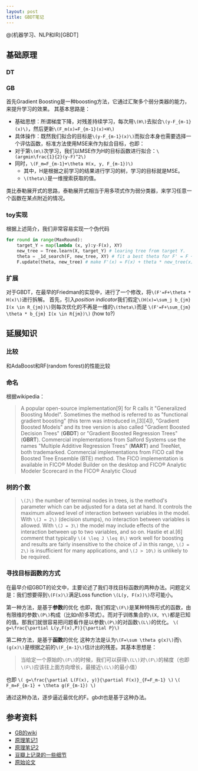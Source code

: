 ```yaml
---
layout: post
title: GBDT笔记
---
```


@(机器学习、NLP和IR)[GBDT]

## 基础原理
### DT
### GB
首先Gradient Boosting是一种boosting方法，它通过汇聚多个弱分类器的能力，来提升学习的效果。
其基本思路是：

 * 基础思想：所谓梯度下降，对残差持续学习，每次用`\(H\)`去拟合`\(y-F_{m-1}(x)\)`，然后更新`\(F_m(x)=F_{m-1}(x)+H\)`
 * 具体操作：既然我们拟合的目标是`\(y-F_{m-1}(x)\)`而拟合本身也需要选择一个评估函数，标准方法使用MSE来作为拟合目标，也即：
  * 对于第`\(m\)`次学习，我们以MSE作为H的目标函数进行拟合：`\(argmin\frac{1}{2}(y-F)^2\)`
  * 同时，`\(F_m=F_{m-1}+\theta H(x, y, F_{m-1})\)`
    * 其中，H是根据之前学习的结果进行学习的树，学习的目标就是MSE。
    * `\(theta\)`是一维搜索获取的值。

类比泰勒展开式的思路，泰勒展开式相当于用多项式作为弱分类器，来学习任意一个函数在某点附近的情况。

### toy实现
根据上述简介，我们非常容易实现一个伪代码

``` python
for round in range(MaxRound):
    target_Y = map(lambda (x, y):y-F(x), XY)
    new_tree = Tree.learn(X, target_Y) # learing tree from target Y.
    theta = _1d_search(F, new_tree, XY) # fit a best theta for F' = F + theta * new_tree
    F.update(theta, new_tree) # make F'(x) = F(x) + theta * new_tree(x)
```

### 扩展
对于GBDT，在最早的Friedman的实现中，进行了一个修改，将`\(F'=F+\theta * H(x)\)`进行拆解。
首先，引入*position indicator*我们假定`\(H(x)=\sum_j b_{jm} I(x \in R_{jm})\)`则每次优化的不再是一维的`\(theta\)`而是
`\(F'=F+\sum_{jm} \theta * b_{jm} I(x \in R{jm})\)`
(how to?)

## 延展知识
### 比较
和AdaBoost和RF(random forest)的性能比较

### 命名
根据wikipedia：
> A popular open-source implementation[9] for R calls it "Generalized Boosting Model". Sometimes the method is referred to as "functional gradient boosting" (this term was introduced in,[3][4]), "Gradient Boosted Models" and its tree version is also called "Gradient Boosted Decision Trees" (**GBDT**) or "Gradient Boosted Regression Trees" (**GBRT**). Commercial implementations from Salford Systems use the names "Multiple Additive Regression Trees" (**MART**) and TreeNet, both trademarked. Commercial implementations from FICO call the Boosted Tree Ensemble (BTE) method. The FICO implementation is available in FICO® Model Builder on the desktop and FICO® Analytic Modeler Scorecard in the FICO® Analytic Cloud


### 树的个数
> `\(J\)` the number of terminal nodes in trees, is the method's parameter which can be adjusted for a data set at hand. It controls the maximum allowed level of interaction between variables in the model. With `\(J = 2\)` (decision stumps), no interaction between variables is allowed. With `\(J = 3\)` the model may include effects of the interaction between up to two variables, and so on.
> Hastie et al.[6] comment that typically `\(4 \leq J \leq 8\)` work well for boosting and results are fairly insensitive to the choice of J in this range, `\(J = 2\)` is insufficient for many applications, and `\(J > 10\)` is unlikely to be required.

### 寻找目标函数的方式
在最早介绍GBDT的论文中，主要论述了我们寻找目标函数的两种办法。问题定义是：我们想要得到`\(F(x)\)`满足Loss function `\(L(y, F(x))\)`尽可能小。

第一种方法，是基于**参数**的优化
也即，我们假定`\(F\)`是某种特殊形式的函数，由有限维的参数`\(P\)`构成（比如n阶多项式）。而对于训练集合的`\(X, Y\)`都是已知的值。那我们就很容易把问题看作是以参数`\(P\)`的对函数`\(L\)`的优化。
`\( g=\frac{\partial L(y,F(x),P)}{\partial P}\)`

第二种方法，是基于**函数**的优化
这种方法是认为`\(F=\sum \theta g(x)\)`而`\(g(x)\)`是根据之前的`\(F_{m-1}\)`估计出的残差。其基本思想是：
> 当给定一个原始的`\(F\)`的时候，我们可以获得`\(L\)`对`\(F\)`的梯度（也即`\(F\)`应该往上面方向增长，最接近`\(L\)`的最小值）

也即
`\( g=\frac{\partial L(F(x), y)}{\partial F(x)}_{F=F_m-1} \)`
`\( F_m=F_{m-1} + \theta g(F_{m-1}) \)`

通过这种办法，逐步逼近最优化的F。gbdt也是基于这种办法。


## 参考资料
 * [GB的wiki](http://en.wikipedia.org/wiki/Gradient_boosting)
 * [原理笔记1](http://blog.csdn.net/w28971023/article/details/8240756)
 * [原理笔记2](http://blog.csdn.net/dark_scope/article/details/24863289)
 * [豆瓣上记录的一些细节](http://www.douban.com/note/147966224)
 * [原始论文](http://statweb.stanford.edu/~jhf/ftp/trebst.pdf)




